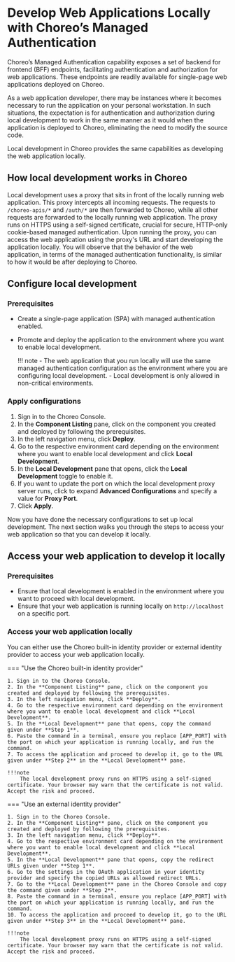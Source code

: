 # Develop Web Applications Locally with Choreo’s Managed Authentication

Choreo’s  Managed Authentication capability exposes a set of backend for frontend (BFF) endpoints, facilitating authentication and authorization for web applications. These endpoints are readily available for single-page web applications deployed on Choreo.

As a web application developer, there may be instances where it becomes necessary to run the application on your personal workstation. In such situations, the expectation is for authentication and authorization during local development to work in the same manner as it would when the application is deployed to Choreo, eliminating the need to modify the source code.

Local development in Choreo provides the same capabilities as developing the web application locally.

## How local development works in Choreo

Local development uses a proxy that sits in front of the locally running web application. This proxy intercepts all incoming requests. The requests to `/choreo-apis/*` and `/auth/*` are then forwarded to Choreo, while all other requests are forwarded to the locally running web application. The proxy runs on HTTPS using a self-signed certificate, crucial for secure, HTTP-only cookie-based managed authentication. Upon running the proxy, you can access the web application using the proxy's URL and start developing the application locally. You will observe that the behavior of the web application, in terms of the managed authentication functionality, is similar to how it would be after deploying to Choreo.

## Configure local development

### Prerequisites

- Create a single-page application (SPA) with managed authentication enabled.
- Promote and deploy the application to the environment where you want to enable local development.

   !!! note
       - The web application that you run locally will use the same managed authentication configuration as the environment where you are configuring local development.
       - Local development is only allowed in non-critical environments.


### Apply configurations

1. Sign in to the Choreo Console.
2. In the **Component Listing** pane, click on the component you created and deployed by following the prerequisites.
3. In the left navigation menu, click **Deploy**.
4. Go to the respective environment card depending on the environment where you want to enable local development and click **Local Development**.
5. In the **Local Development** pane that opens, click the **Local Development** toggle to enable it.
6. If you want to update the port on which the local development proxy server runs, click to expand **Advanced Configurations** and specify a value for **Proxy Port**. 
7. Click **Apply**.

Now you have done the necessary configurations to set up local development. The next section walks you through the steps to access your web application so that you can develop it locally.

## Access your web application to develop it locally

### Prerequisites

- Ensure that local development is enabled in the environment where you want to proceed with local development.
- Ensure that your web application is running locally on `http://localhost` on a specific port.

### Access your web application locally 

You can either use the Choreo built-in identity provider or external identity provider to access your web application locally.

=== "Use the Choreo built-in identity provider"

    1. Sign in to the Choreo Console.
    2. In the **Component Listing** pane, click on the component you created and deployed by following the prerequisites.
    3. In the left navigation menu, click **Deploy**.
    4. Go to the respective environment card depending on the environment where you want to enable local development and click **Local Development**.
    5. In the **Local Development** pane that opens, copy the command given under **Step 1**.  
    6. Paste the command in a terminal, ensure you replace [APP_PORT] with the port on which your application is running locally, and run the command.
    7. To access the application and proceed to develop it, go to the URL given under **Step 2** in the **Local Development** pane.

    !!!note
        The local development proxy runs on HTTPS using a self-signed certificate. Your browser may warn that the certificate is not valid. Accept the risk and proceed.  


=== "Use an external identity provider"

    1. Sign in to the Choreo Console.
    2. In the **Component Listing** pane, click on the component you created and deployed by following the prerequisites.
    3. In the left navigation menu, click **Deploy**.
    4. Go to the respective environment card depending on the environment where you want to enable local development and click **Local Development**.
    5. In the **Local Development** pane that opens, copy the redirect URLs given under **Step 1**.
    6. Go to the settings in the OAuth application in your identity provider and specify the copied URLs as allowed redirect URLs.
    7. Go to the **Local Development** pane in the Choreo Console and copy the command given under **Step 2**. 
    8. Paste the command in a terminal, ensure you replace [APP_PORT] with the port on which your application is running locally, and run the command.
    10. To access the application and proceed to develop it, go to the URL given under **Step 3** in the **Local Development** pane.

    !!!note
        The local development proxy runs on HTTPS using a self-signed certificate. Your browser may warn that the certificate is not valid. Accept the risk and proceed.  

